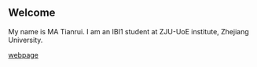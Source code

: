 ## Welcome 

My name is MA Tianrui. 
I am an IBI1 student at ZJU-UoE institute, Zhejiang University.

[webpage](https://c.zju.edu.cn/) 